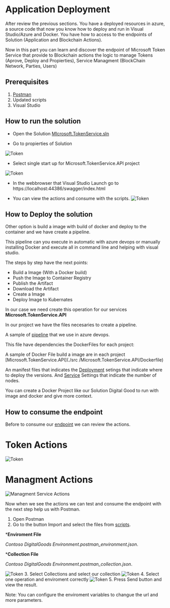 # Application Deployment

After review the previous sections. You have a deployed resources in azure, a source code that now you know how to deploy and run in Visual Studio/Azure and Docker. You have how to access to the endpoints of Solution (Application and Blockchain Actions).

Now in this part you can learn and discover the endpoint of Microsoft Token Service that provide to Blockchain actions the logic to manage Tokens (Aprove, Deploy and Propierties), Service Managment (BlockChain Network, Parties, Users)

## Prerequisites
1. [Postman](https://www.postman.com/)
2. Updated scripts
3. Visual Studio


## How to run the solution

* Open the Solution [MIcrosoft.TokenService.sln]()

* Go to propierties of Solution

 ![Token](./Solution.png)
* Select single start up for Microsoft.TokenService.API project

 ![Token](./Set.png)
* In the webbrowser that Visual Studio Launch go to https://localhost:44386/swagger/index.html

* You can view the actions and consume with the scripts.
![Token](./url.png)

## How to Deploy the solution

Other option is build a image with  build of docker and deploy to the container and we have create a pipeline.

This pipeline can you execute in automatic with azure devops or manually installing Docker and execute all in command line and helping with visual studio.

The steps by step have the next points:

* Build a Image (With a Docker build)
* Push the Image to Container Registry
* Publish the Artifact
* Download the Artifact
* Create a Image
* Deploy Image to Kubernates

In our case we need create this operation for our  services **Microsoft.TokenService.API**

In our project we have the files necesaries to create a pipeline.

A sample of [pipeline](./azure-pipelines.yml) that we use in azure devops. 

This file have dependencies the DockerFiles for each project:

A sample of Docker File build a image are in each project [Microsoft.TokenService.API](./src
/Microsoft.TokenService.API/Dockerfile)

An manifest files that indicates the [Deployment](./manifests/deployment.yml) setings that indicate where to deploy the versions. And [Service](./manifests/service.yml) Settings that indicate the number of nodes.

You can create a Docker Project like our Solution Digital Good to run with image and docker and give more context.

## How to consume the endpoint

Before to consume our [endpoint](http://51.143.111.232/swagger/index.html) we can review the actions.


# Token Actions

  ![Token](./Token.png)

  # Managment Actions 

   ![Managment Service Actions](./ServiceMgn.png)

Now when we see the actions we can test and consume the endpoint with the next step help us with Postman.

1. Open Postman
2. Go to the button Import and select the files from [scripts](./Postman.zip).

***Enviroment File**

_Contoso DigitalGoods Environment.postman_environment.json_.

***Collection File**

 _Contoso DigitalGoods Environment.postman_collection.json_.

  ![Token](./Import.png)
3. Select Collections and select our collection
  ![Token](./Collections.png)
4. Select one operation and enviroment correctly
  ![Token](./Enviroment.png)
5. Press Send button and view the result.

Note: You can configure the enviroment variables to changue the url and more parameters.
